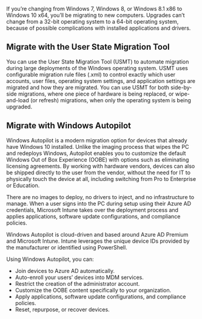 If you’re changing from Windows 7, Windows 8, or Windows 8.1 x86 to Windows 10 x64, you’ll be migrating to new computers. Upgrades can’t change from a 32-bit operating system to a 64-bit operating system, because of possible complications with installed applications and drivers.

## Migrate with the User State Migration Tool

You can use the User State Migration Tool (USMT) to automate migration during large deployments of the Windows operating system. USMT uses configurable migration rule files (.xml) to control exactly which user accounts, user files, operating system settings, and application settings are migrated and how they are migrated. You can use USMT for both side-by-side migrations, where one piece of hardware is being replaced, or wipe-and-load (or refresh) migrations, when only the operating system is being upgraded.

## Migrate with Windows Autopilot

Windows Autopilot is a modern migration option for devices that already have Windows 10 installed. Unlike the imaging process that wipes the PC and redeploys Windows, Autopilot enables you to customize the default Windows Out of Box Experience (OOBE) with options such as eliminating licensing agreements. By working with hardware vendors, devices can also be shipped directly to the user from the vendor, without the need for IT to physically touch the device at all, including switching from Pro to Enterprise or Education.

There are no images to deploy, no drivers to inject, and no infrastructure to manage. When a user signs into the PC during setup using their Azure AD credentials, Microsoft Intune takes over the deployment process and applies applications, software update configurations, and compliance policies.

Windows Autopilot is cloud-driven and based around Azure AD Premium and Microsoft Intune. Intune leverages the unique device IDs provided by the manufacturer or identified using PowerShell.

Using Windows Autopilot, you can: 

- Join devices to Azure AD automatically. 
- Auto-enroll your users’ devices into MDM services. 
- Restrict the creation of the administrator account. 
- Customize the OOBE content specifically to your organization.
- Apply applications, software update configurations, and compliance policies. 
- Reset, repurpose, or recover devices.
 

